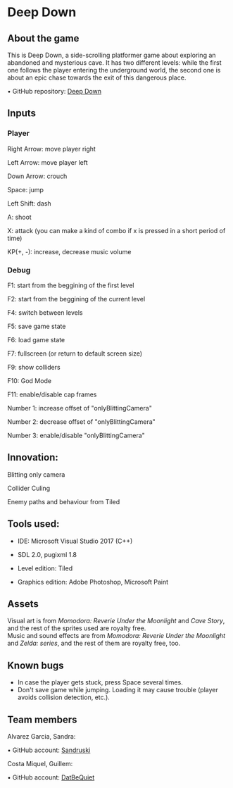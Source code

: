 ﻿# Deep Down

## About the game
This is Deep Down, a side-scrolling platformer game about exploring an abandoned and mysterious cave. It has two different levels:
while the first one follows the player entering the underground world, the second one is about an epic chase towards the exit of this dangerous place.<br>

•	GitHub repository: [Deep Down](https://github.com/DatBeQuiet/Deep-Down)

## Inputs

### Player

Right Arrow: move player right

Left Arrow: move player left

Down Arrow: crouch

Space: jump

Left Shift: dash

A: shoot

X: attack (you can make a kind of combo if x is pressed in a short period of time)

KP(+, -): increase, decrease music volume

### Debug

F1: start from the beggining of the first level

F2: start from the beggining of the current level

F4: switch between levels

F5: save game state

F6: load game state

F7: fullscreen (or return to default screen size)

F9: show colliders

F10: God Mode

F11: enable/disable cap frames

Number 1: increase offset of "onlyBlittingCamera"

Number 2: decrease offset of "onlyBlittingCamera"

Number 3: enable/disable "onlyBlittingCamera"

## Innovation:

Blitting only camera

Collider Culing

Enemy paths and behaviour from Tiled

## Tools used:

- IDE: Microsoft Visual Studio 2017 (C++)
- SDL 2.0, pugixml 1.8

- Level edition: Tiled
- Graphics edition: Adobe Photoshop, Microsoft Paint

## Assets
Visual art is from <i>Momodora: Reverie Under the Moonlight</i> and <i>Cave Story</i>, and the rest of the sprites used are royalty free.<br>
Music and sound effects are from <i>Momodora: Reverie Under the Moonlight</i> and <i>Zelda: series</i>, and the rest of them are royalty free, too.

## Known bugs

- In case the player gets stuck, press Space several times.
- Don't save game while jumping. Loading it may cause trouble (player avoids collision detection, etc.).

## Team members

Alvarez Garcia, Sandra:

•	GitHub account: [Sandruski](https://github.com/Sandruski)

Costa Miquel, Guillem:

•	GitHub account: [DatBeQuiet](https://github.com/DatBeQuiet)
